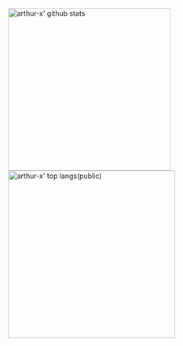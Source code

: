 <div>
<img align="center" width=330 src="https://github-readme-stats.vercel.app/api?username=arthur-x&count_private=true&hide_rank=true&show_icons=true&card_width=360&theme=radical&bg_color=45,990000,333377&title_color=FF3399&hide_border=true" alt="arthur-x' github stats"/>
<img align="center" width=340 src="https://github-readme-stats.vercel.app/api/top-langs/?username=arthur-x&layout=compact&hide_border=true&langs_count=8&card_width=360&theme=radical&bg_color=45,552266,005599&title_color=FF3399&custom_title=Most%20Used%20Languages%20(public)" alt="arthur-x' top langs(public)"/>
</div>
